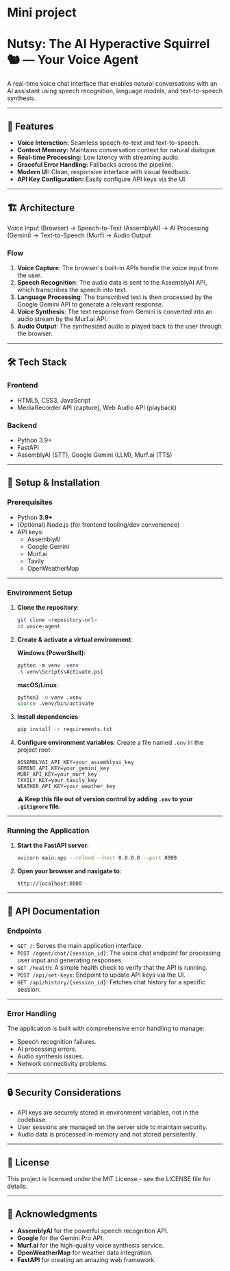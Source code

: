 # Mini project


# Nutsy: The AI Hyperactive Squirrel 🐿️ — Your Voice Agent

A real-time voice chat interface that enables natural conversations with an AI assistant using speech recognition, language models, and text-to-speech synthesis.

---

## 🌟 Features

- **Voice Interaction:** Seamless speech-to-text and text-to-speech.
- **Context Memory:** Maintains conversation context for natural dialogue.
- **Real-time Processing:** Low latency with streaming audio.
- **Graceful Error Handling:** Fallbacks across the pipeline.
- **Modern UI:** Clean, responsive interface with visual feedback.
- **API Key Configuration:** Easily configure API keys via the UI.

---

## 🏗️ Architecture

Voice Input (Browser) → Speech-to-Text (AssemblyAI) → AI Processing (Gemini) → Text-to-Speech (Murf) → Audio Output

### Flow

1. **Voice Capture**: The browser's built-in APIs handle the voice input from the user.
2. **Speech Recognition**: The audio data is sent to the AssemblyAI API, which transcribes the speech into text.
3. **Language Processing**: The transcribed text is then processed by the Google Gemini API to generate a relevant response.
4. **Voice Synthesis**: The text response from Gemini is converted into an audio stream by the Murf.ai API.
5. **Audio Output**: The synthesized audio is played back to the user through the browser.

---

## 🛠️ Tech Stack

### **Frontend**
- HTML5, CSS3, JavaScript  
- MediaRecorder API (capture), Web Audio API (playback)

### **Backend**
- Python 3.9+  
- FastAPI  
- AssemblyAI (STT), Google Gemini (LLM), Murf.ai (TTS)

---

## 🚀 Setup & Installation

### Prerequisites
- Python **3.9+**  
- (Optional) Node.js (for frontend tooling/dev convenience)  
- API keys:  
  - AssemblyAI  
  - Google Gemini  
  - Murf.ai  
  - Tavily  
  - OpenWeatherMap  

---

### Environment Setup

1. **Clone the repository**:
    ```bash
    git clone <repository-url>
    cd voice-agent
    ```

2. **Create & activate a virtual environment**:

    **Windows (PowerShell)**:
    ```powershell
    python -m venv .venv
    .\.venv\Scripts\Activate.ps1
    ```

    **macOS/Linux**:
    ```bash
    python3 -m venv .venv
    source .venv/bin/activate
    ```

3. **Install dependencies**:
    ```bash
    pip install -r requirements.txt
    ```

4. **Configure environment variables**:
    Create a file named `.env` in the project root:
    ```properties
    ASSEMBLYAI_API_KEY=your_assemblyai_key
    GEMINI_API_KEY=your_gemini_key
    MURF_API_KEY=your_murf_key
    TAVILY_KEY=your_tavily_key
    WEATHER_API_KEY=your_weather_key
    ```
    **⚠️ Keep this file out of version control by adding `.env` to your `.gitignore` file.**

---

### Running the Application

1. **Start the FastAPI server**:
    ```bash
    uvicorn main:app --reload --host 0.0.0.0 --port 8000
    ```

2. **Open your browser and navigate to**:
    ```
    http://localhost:8000
    ```

---

## 📝 API Documentation

### Endpoints
- `GET /`: Serves the main application interface.
- `POST /agent/chat/{session_id}`: The voice chat endpoint for processing user input and generating responses.
- `GET /health`: A simple health check to verify that the API is running.
- `POST /api/set-keys`: Endpoint to update API keys via the UI.
- `GET /api/history/{session_id}`: Fetches chat history for a specific session.

---

### Error Handling
The application is built with comprehensive error handling to manage:
- Speech recognition failures.
- AI processing errors.
- Audio synthesis issues.
- Network connectivity problems.

---

## 🔒 Security Considerations

- API keys are securely stored in environment variables, not in the codebase.
- User sessions are managed on the server side to maintain security.
- Audio data is processed in-memory and not stored persistently.

---

## 📄 License
This project is licensed under the MIT License - see the LICENSE file for details.

---

## 🙏 Acknowledgments
- **AssemblyAI** for the powerful speech recognition API.
- **Google** for the Gemini Pro API.
- **Murf.ai** for the high-quality voice synthesis service.
- **OpenWeatherMap** for weather data integration.
- **FastAPI** for creating an amazing web framework.
